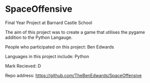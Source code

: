 # SpaceOffensive
Final Year Project at Barnard Castle School

The aim of this project was to create a game that utilises the pygame addition to the Python Langauge.

People who participated on this project:
Ben Edwards

Languages in this project include:
Python

Mark Recieved: D

Repo address: https://github.com/TheBenEdwards/SpaceOffensive
